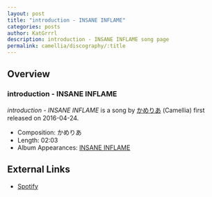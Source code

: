 ```yaml
---
layout: post
title: "introduction - INSANE INFLAME"
categories: posts
author: KatGrrrl
description: introduction - INSANE INFLAME song page
permalink: camellia/discography/:title
---
```


## Overview

### introduction - INSANE INFLAME

*introduction - INSANE INFLAME* is a song by [かめりあ](/camellia) (Camellia) first released on 2016-04-24.

* Composition: かめりあ
* Length: 02:03
* Album Appearances: [INSANE INFLAME](/camellia/albums/INSANE-INFLAME)

## External Links

* [Spotify](https://open.spotify.com/track/4wW42smViGzdyO1abOG6FD?si=325196e156fe4e30)
